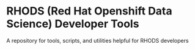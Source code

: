 # RHODS (Red Hat Openshift Data Science) Developer Tools

A repository for tools, scripts, and utilities helpful for RHODS developers
